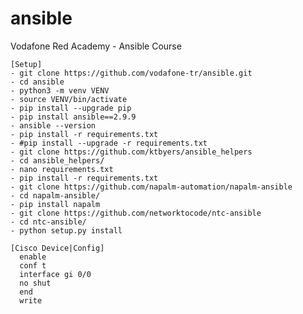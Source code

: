 # ansible
Vodafone Red Academy - Ansible Course

    [Setup]
    - git clone https://github.com/vodafone-tr/ansible.git
    - cd ansible
    - python3 -m venv VENV
    - source VENV/bin/activate
    - pip install --upgrade pip
    - pip install ansible==2.9.9
    - ansible --version
    - pip install -r requirements.txt
    - #pip install --upgrade -r requirements.txt 
    - git clone https://github.com/ktbyers/ansible_helpers
    - cd ansible_helpers/
    - nano requirements.txt
    - pip install -r requirements.txt 
    - git clone https://github.com/napalm-automation/napalm-ansible
    - cd napalm-ansible/
    - pip install napalm
    - git clone https://github.com/networktocode/ntc-ansible
    - cd ntc-ansible/
    - python setup.py install

    [Cisco Device|Config]
      enable
      conf t
      interface gi 0/0
      no shut
      end
      write